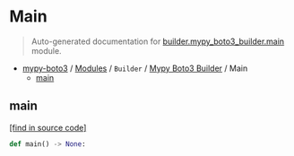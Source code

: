 # Main

> Auto-generated documentation for [builder.mypy_boto3_builder.main](https://github.com/vemel/mypy_boto3/blob/master/builder/mypy_boto3_builder/main.py) module.

- [mypy-boto3](../../README.md#mypy_boto3) / [Modules](../../MODULES.md#mypy-boto3-modules) / `Builder` / [Mypy Boto3 Builder](index.md#mypy-boto3-builder) / Main
    - [main](#main)

## main

[[find in source code]](https://github.com/vemel/mypy_boto3/blob/master/builder/mypy_boto3_builder/main.py#L22)

```python
def main() -> None:
```
